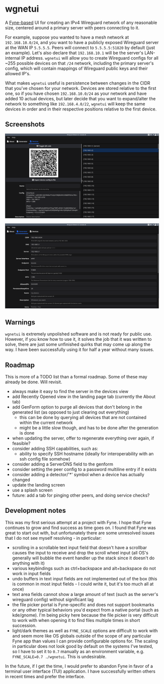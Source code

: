 # wgnetui

A [Fyne-based](https://fyne.io/) UI for creating an IPv4 Wireguard network of any reasonable size, centered around a primary server with peers connecting to it.

For example, suppose you wanted to have a mesh network at `192.168.10.0/24`, and you want to have a publicly exposed Wireguard server at the WAN IP `5.5.5.5`. Peers will connect to `5.5.5.5:51820` by default (just an example). Let's also declare that `192.168.10.1` will be the server's LAN-internal IP address. `wgnetui` will allow you to create Wireguard configs for all ~255 possible devices on that `/24` network, including the primary server's config, which will contain mappings of Wireguard public keys and their allowed IP's.

What makes `wgnetui` useful is persistence between changes in the CIDR that you've chosen for your network. Devices are stored relative to the first one, so if you have chosen `192.168.10.0/24` as your network and have added 10 actual devices, but later decide that you want to expand/alter the network to something like `192.168.4.0/22`, `wgnetui` will keep the same devices in order and in their respective positions relative to the first device.

## Screenshots

![A screenshot of wgnetui's Devices tab, running on Linux in an x11 display server](./screenshots/devices.png)

![A screenshot of wgnetui's Generator tab, running on Linux in an x11 display server](./screenshots/generator.png)

## Warnings

`wgnetui` is extremely unpolished software and is not ready for public use. However, if you know how to use it, it solves the job that it was written to solve, there are just some unfinished quirks that may come up along the way. I have been successfully using it for half a year without many issues.

## Roadmap

This is more of a TODO list than a formal roadmap. Some of these may already be done. Will revisit.

- always make it easy to find the server in the devices view
- add Recently Opened view in the landing page tab (currently the About tab)
- add GenForm option to purge all devices that don't belong in the generated list (as opposed to just clearing out everything)
  - this can be done by querying all devices that are not contained within the current network
  - might be a little slow though, and has to be done after the generation is done
- when updating the server, offer to regenerate everything over again, if feasible?
- consider adding SSH capabilities, such as:
  - ability to specify SSH hostname (ideally for interoperability with an ssh config file somehow)
- consider adding a ServerDNS field to the genform
- consider setting the peer config to a password multiline entry if it exists
- consider adding a detector/'*' symbol when a device has actually changed
- update the landing screen
- use a splash screen
- future: add a tab for pinging other peers, and doing service checks?

## Development notes

This was my first serious attempt at a project with Fyne. I hope that Fyne continues to grow and find success as time goes on. I found that Fyne was great to start out with, but unfortunately there are some unresolved issues that I do not see myself resolving - in particular:

- scrolling in a scrollable text input field that doesn't have a scrollbar causes the input to receive and drop the scroll wheel input (all OS's generally will bubble the event handler up the stack since it doesn't do anything with it)
- various keybindings such as ctrl+backspace and alt+backspace do not work in input fields
- undo buffers in text input fields are not implemented out of the box (this is common in most input fields - I could write it, but it's too much all at once)
- text area fields cannot show a large amount of text (such as the server's wireguard config) without significant lag
- the file picker portal is Fyne-specific and does not support bookmarks or any other typical behaviors you'd expect from a native portal (such as kde/gnome). I'm being picky here because the file picker is very difficult to work with when opening it to find files multiple times in short succession.
- light/dark themes as well as `FYNE_SCALE` options are difficult to work with and seem more like OS globals outside of the scope of any particular Fyne app than values I can provide configurable options for. The scaling in particular does not look good by default on the systems I've tested, so I have to set it to `0.7` manually as an environment variable, e.g. `FYNE_SCALE=0.7 ./wgnetui`. This is undesirable.

In the future, if I get the time, I would prefer to abandon Fyne in favor of a terminal user interface (TUI) application. I have successfully written others in recent times and prefer the interface.
